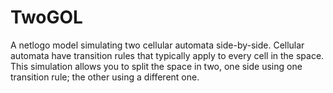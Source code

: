 # TwoGOL
A netlogo model simulating two cellular automata side-by-side. Cellular automata have transition rules that typically apply to every cell in the space. This simulation allows you to split the space in two, one side using one transition rule; the other using a different one.
